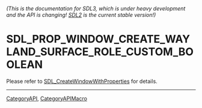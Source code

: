 ###### (This is the documentation for SDL3, which is under heavy development and the API is changing! [SDL2](https://wiki.libsdl.org/SDL2/) is the current stable version!)
# SDL_PROP_WINDOW_CREATE_WAYLAND_SURFACE_ROLE_CUSTOM_BOOLEAN

Please refer to [SDL_CreateWindowWithProperties](SDL_CreateWindowWithProperties) for details.

----
[CategoryAPI](CategoryAPI), [CategoryAPIMacro](CategoryAPIMacro)

